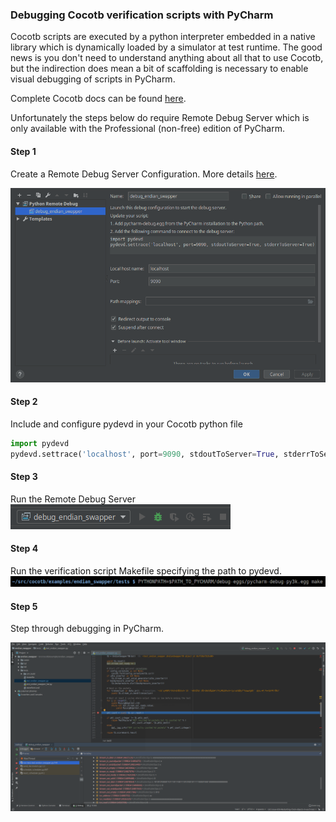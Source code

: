 
### Debugging Cocotb verification scripts with PyCharm

Cocotb scripts are executed by a python interpreter embedded in a native library which is dynamically loaded by a simulator at test runtime. The good news is you don't need to understand anything about all that to use Cocotb, but the indirection does mean a bit of scaffolding is necessary to enable visual debugging of scripts in PyCharm. 

Complete Cocotb docs can be found [here](https://cocotb.readthedocs.io/en/latest/).

Unfortunately the steps below do require Remote Debug Server which is only available with the Professional (non-free) edition of PyCharm. 



#### Step 1

Create a Remote Debug Server Configuration. More details [here](https://www.jetbrains.com/help/pycharm/2016.3/remote-debugging.html#6).

 ![Step 1](../assets/cocotb-pycharm/step1.png)

#### Step 2 

Include and configure pydevd in your Cocotb python file

```python
import pydevd
pydevd.settrace('localhost', port=9090, stdoutToServer=True, stderrToServer=True)
```

#### Step 3

Run the Remote Debug Server
![Step 3](../assets/cocotb-pycharm/step3.png)

#### Step 4 

Run the verification script Makefile specifying the path to pydevd.
![Step 4](../assets/cocotb-pycharm/step4.png)


#### Step 5 

Step through debugging in PyCharm.

![Step 5](../assets/cocotb-pycharm/step5.png)



